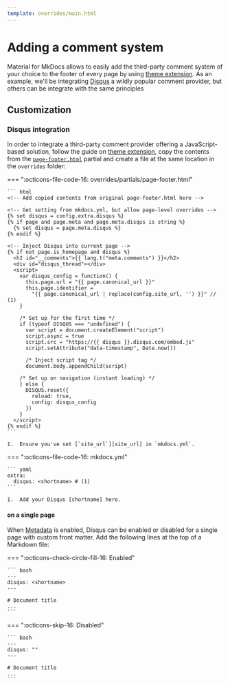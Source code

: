 ```yaml
---
template: overrides/main.html
---
```


# Adding a comment system

Material for MkDocs allows to easily add the third-party comment system of your
choice to the footer of every page by using [theme extension]. As an example,
we'll be integrating [Disqus] a wildly popular comment provider, but others
can be integrate with the same principles

  [Disqus]: https://disqus.com/

## Customization

### Disqus integration

In order to integrate a third-party comment provider offering a JavaScript-based
solution, follow the guide on [theme extension], copy the contents from the
[`page-footer.html`][page-footer partial] partial and create a file
at the same location in the `overrides` folder:

=== ":octicons-file-code-16: overrides/partials/page-footer.html"

    ``` html
    <!-- Add copied contents from original page-footer.html here -->

    <!-- Get setting from mkdocs.yml, but allow page-level overrides -->
    {% set disqus = config.extra.disqus %}
    {% if page and page.meta and page.meta.disqus is string %}
      {% set disqus = page.meta.disqus %}
    {% endif %}

    <!-- Inject Disqus into current page -->
    {% if not page.is_homepage and disqus %}
      <h2 id="__comments">{{ lang.t("meta.comments") }}</h2>
      <div id="disqus_thread"></div>
      <script>
        var disqus_config = function() {
          this.page.url = "{{ page.canonical_url }}"
          this.page.identifier =
            "{{ page.canonical_url | replace(config.site_url, '') }}" // (1)
        }

        /* Set up for the first time */
        if (typeof DISQUS === "undefined") {
          var script = document.createElement("script")
          script.async = true
          script.src = "https://{{ disqus }}.disqus.com/embed.js"
          script.setAttribute("data-timestamp", Date.now())

          /* Inject script tag */
          document.body.appendChild(script)

        /* Set up on navigation (instant loading) */
        } else {
          DISQUS.reset({
            reload: true,
            config: disqus_config
          })
        }
      </script>
    {% endif %}
    ```

    1.  Ensure you've set [`site_url`][site_url] in `mkdocs.yml`.

=== ":octicons-file-code-16: mkdocs.yml"

    ``` yaml
    extra:
      disqus: <shortname> # (1)
    ```

    1.  Add your Disqus [shortname] here.

  [theme extension]: ../customization.md#extending-the-theme
  [page-footer partial]: https://github.com/squidfunk/mkdocs-material/blob/master/src/partials/page-footer.html
  [shortname]: https://help.disqus.com/en/articles/1717111-what-s-a-shortname

#### on a single page

When [Metadata] is enabled, Disqus can be enabled or disabled for a single page
with custom front matter. Add the following lines at the top of a Markdown file:

=== ":octicons-check-circle-fill-16: Enabled"

    ``` bash
    ---
    disqus: <shortname>
    ---

    # Document title
    ...
    ```

=== ":octicons-skip-16: Disabled"

    ``` bash
    ---
    disqus: ""
    ---

    # Document title
    ...
    ```

  [Metadata]: extensions/python-markdown.md#metadata
